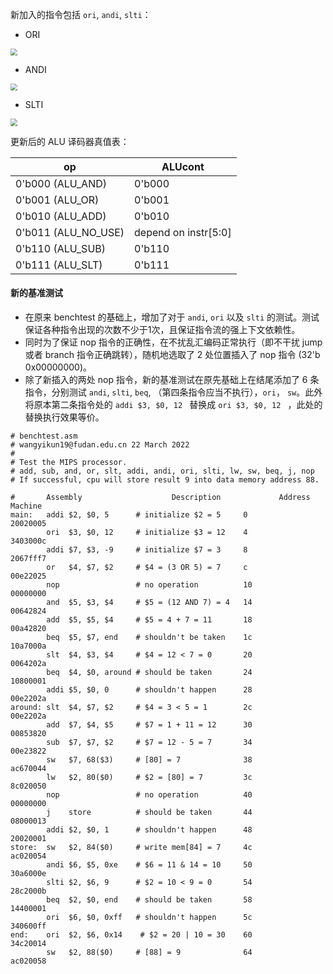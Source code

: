 

新加入的指令包括 `ori`, `andi`, `slti`：

- ORI

<img src="https://cdn.jsdelivr.net/gh/ekonwang/images@master/img/ori.png" style="zoom:70%;" />

- ANDI

<img src="https://cdn.jsdelivr.net/gh/ekonwang/images@master/img/andi.png" style="zoom:70%;" />

- SLTI

<img src="https://cdn.jsdelivr.net/gh/ekonwang/images@master/img/slti.png" style="zoom:70%;"/>

更新后的 ALU 译码器真值表：

| op                  | ALUcont              |
| ------------------- | -------------------- |
| 0'b000 (ALU_AND)    | 0'b000               |
| 0'b001 (ALU_OR)     | 0'b001               |
| 0'b010 (ALU_ADD)    | 0'b010               |
| 0'b011 (ALU_NO_USE) | depend on instr[5:0] |
| 0'b110 (ALU_SUB)    | 0'b110               |
| 0'b111 (ALU_SLT)    | 0'b111               |

#### 新的基准测试

- 在原来 benchtest 的基础上，增加了对于 `andi`,  `ori` 以及 `slti` 的测试。测试保证各种指令出现的次数不少于1次，且保证指令流的强上下文依赖性。
- 同时为了保证 nop 指令的正确性，在不扰乱汇编码正常执行（即不干扰 jump 或者 branch 指令正确跳转），随机地选取了 2 处位置插入了 nop 指令 (32'b 0x00000000)。
- 除了新插入的两处 nop 指令，新的基准测试在原先基础上在结尾添加了 6 条指令，分别测试 `andi`, `slti`, `beq`, （第四条指令应当不执行），`ori`， `sw`。此外将原本第二条指令处的 `addi $3, $0, 12 `  替换成 `ori $3, $0, 12 ` ，此处的替换执行效果等价。

```assembly
# benchtest.asm
# wangyikun19@fudan.edu.cn 22 March 2022
#
# Test the MIPS processor.
# add, sub, and, or, slt, addi, andi, ori, slti, lw, sw, beq, j, nop
# If successful, cpu will store result 9 into data memory address 88.

#       Assembly		    		Description             Address     Machine
main:   addi $2, $0, 5      # initialize $2 = 5     0           20020005
        ori  $3, $0, 12     # initialize $3 = 12    4           3403000c
        addi $7, $3, -9     # initialize $7 = 3     8           2067fff7
        or   $4, $7, $2     # $4 = (3 OR 5) = 7     c           00e22025
        nop                 # no operation          10          00000000
        and  $5, $3, $4     # $5 = (12 AND 7) = 4   14          00642824
        add  $5, $5, $4     # $5 = 4 + 7 = 11       18          00a42820
        beq  $5, $7, end    # shouldn't be taken    1c          10a7000a
        slt  $4, $3, $4     # $4 = 12 < 7 = 0       20          0064202a
        beq  $4, $0, around # should be taken       24          10800001
        addi $5, $0, 0      # shouldn't happen      28          00e2202a
around: slt  $4, $7, $2     # $4 = 3 < 5 = 1        2c          00e2202a
        add  $7, $4, $5     # $7 = 1 + 11 = 12      30          00853820
        sub  $7, $7, $2     # $7 = 12 - 5 = 7       34          00e23822
        sw   $7, 68($3)     # [80] = 7              38          ac670044
        lw   $2, 80($0)     # $2 = [80] = 7         3c          8c020050
        nop                 # no operation          40          00000000
        j    store          # should be taken       44          08000013
        addi $2, $0, 1      # shouldn't happen      48          20020001
store:  sw   $2, 84($0)     # write mem[84] = 7     4c          ac020054
        andi $6, $5, 0xe    # $6 = 11 & 14 = 10     50          30a6000e          
        slti $2, $6, 9      # $2 = 10 < 9 = 0       54          28c2000b
        beq  $2, $0, end    # should be taken       58          14400001
        ori  $6, $0, 0xff   # shouldn't happen      5c          340600ff
end:    ori  $2, $6, 0x14    # $2 = 20 | 10 = 30    60          34c20014
        sw   $2, 88($0)     # [88] = 9              64          ac020058
```

